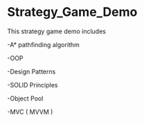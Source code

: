 # Strategy_Game_Demo

This strategy game demo includes

  -A* pathfinding algorithm
  
  -OOP
  
  -Design Patterns
  
  -SOLID Principles
  
  -Object Pool
  
  -MVC ( MVVM )
